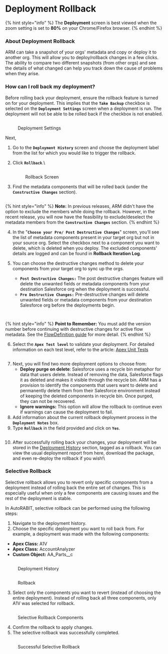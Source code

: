 # Deployment Rollback

{% hint style="info" %}
The **Deployment** screen is best viewed when the zoom setting is set to **80%** on your Chrome/Firefox browser.
{% endhint %}

### About Deployment Rollback <a href="#about-deployment-rollback" id="about-deployment-rollback"></a>

ARM can take a snapshot of your orgs' metadata and copy or deploy it to another org. This will allow you to deploy/rollback changes in a few clicks. The ability to compare two different snapshots (from other orgs) and see the details of what changed can help you track down the cause of problems when they arise.

### How can I roll back my deployment? <a href="#how-can-i-roll-back-my-deployment" id="how-can-i-roll-back-my-deployment"></a>

Before rolling back your deployment, ensure the rollback feature is turned on for your deployment. This implies that the **`Take Backup`** checkbox is selected on the **`Deployment Settings`** screen when a deployment is run. The deployment will not be able to be rolled back if the checkbox is not enabled.

<figure><img src="../../../../.gitbook/assets/image (1668).png" alt=""><figcaption><p>Deployment Settings</p></figcaption></figure>

Next,

1. Go to the **`Deployment History`** screen and choose the deployment label from the list for which you would like to trigger the rollback.
2.  Click **`Rollback`**.\


    <figure><img src="../../../../.gitbook/assets/image (1669).png" alt=""><figcaption><p>Rollback Screen</p></figcaption></figure>
3. Find the metadata components that will be rolled back (under the **`Constructive Changes`** section).

<figure><img src="../../../../.gitbook/assets/image (60) (1) (1).png" alt=""><figcaption></figcaption></figure>

{% hint style="info" %}
**Note:** In previous releases, ARM didn't have the option to exclude the members while doing the rollback. However, in the recent release, you will now have the feasibility to exclude/deselect the metadata members from the **`Constructive Changes`** section.
{% endhint %}

4. In the "**`Choose your Pre/ Post Destructive Changes`**" screen, you’ll see the list of metadata components present in your target org but not in your source org. Select the checkbox next to a component you want to delete, which is deleted when you deploy. The excluded components' details are logged and can be found in **Rollback Iteration Log**.
5.  You can choose the destructive changes method to delete your components from your target org to sync up the orgs.

    * **`Post Destructive Changes:`** The post destructive changes feature will delete the unwanted fields or metadata components from your destination Salesforce org when the deployment is successful.
    * **`Pre Destructive Changes:`** Pre-destructive changes will delete unwanted fields or metadata components from your destination Salesforce org before the deployments begin.

    <figure><img src="../../../../.gitbook/assets/image (61) (1) (1).png" alt=""><figcaption></figcaption></figure>

    <figure><img src="../../../../.gitbook/assets/image (62) (1) (1).png" alt=""><figcaption></figcaption></figure>

{% hint style="info" %}
**Point to Remember:** You must add the version number before continuing with destructive changes for active flow metadata. See the [FlowDefinition guide](https://developer.salesforce.com/docs/atlas.en-us.api_meta.meta/api_meta/meta_flowdefinition.htm) for more detail.
{% endhint %}

6. Select the **`Apex Test level`** to validate your deployment. For detailed information on each test level, refer to the article: [Apex Unit Tests](apex-unit-tests.md)

<figure><img src="../../../../.gitbook/assets/image (63) (1) (1).png" alt=""><figcaption></figcaption></figure>

7. Next, you will find two more deployment options to choose from:
   * **Deploy purge on delete**: Salesforce uses a recycle bin metaphor for data that users delete. Instead of removing the data, Salesforce flags it as deleted and makes it visible through the recycle bin. ARM has a provision to identify the components that users want to delete and permanently delete them from their Salesforce environment instead of keeping the deleted components in recycle bin. Once purged, they can not be recovered.
   * **Ignore warnings:** This option will allow the rollback to continue even if warnings can cause the deployment to fail.
8. Add information about the current rollback deployment process in the **`Deployment Notes`** box.
9. Type **`Rollback`** in the field provided and click on **`Yes`**.

<figure><img src="../../../../.gitbook/assets/image (64) (1) (1).png" alt=""><figcaption></figcaption></figure>

10. After successfully rolling back your changes, your deployment will be stored in the [Deployment History](monitor-deployments.md) section, tagged as a rollback. You can view the usual deployment report from here, download the package, and even re-deploy the rollback if you wish!\


### Selective Rollback

Selective rollback allows you to revert only specific components from a deployment instead of rolling back the entire set of changes. This is especially useful when only a few components are causing issues and the rest of the deployment is stable.

In AutoRABIT, selective rollback can be performed using the following steps:

1. Navigate to the deployment history.
2. Choose the specific deployment you want to roll back from. For example, a deployment was made with the following components:

* **Apex Class:** A1V
* **Apex Class:** AccountAnalyzer
* **Custom Object:** AA\_Parts\_\_c

<figure><img src="../../../../.gitbook/assets/image (1665).png" alt=""><figcaption><p>Deployment History</p></figcaption></figure>

<figure><img src="../../../../.gitbook/assets/image (1664).png" alt=""><figcaption><p>Rollback</p></figcaption></figure>

3. Select only the components you want to revert (instead of choosing the entire deployment). Instead of rolling back all three components, only A1V was selected for rollback.

<figure><img src="../../../../.gitbook/assets/image (1666).png" alt=""><figcaption><p>Selective Rollback Components</p></figcaption></figure>

4. Confirm the rollback to apply changes.
5. The selective rollback was successfully completed.

<figure><img src="../../../../.gitbook/assets/image (1667).png" alt=""><figcaption><p>Successful Selective Rollback</p></figcaption></figure>

